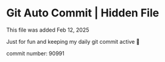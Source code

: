 # Git Auto Commit | Hidden File

This file was added Feb 12, 2025

Just for fun and keeping my daily git commit active 🤪

commit number: 90991
